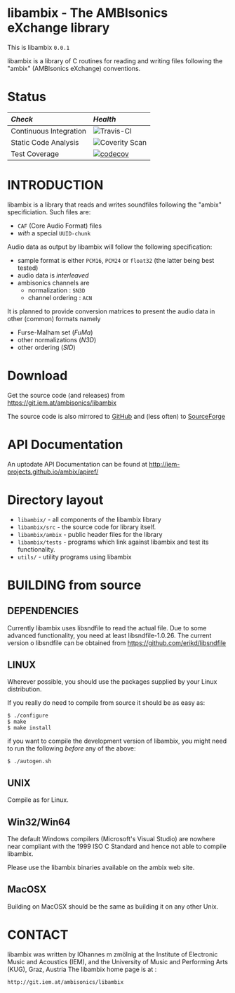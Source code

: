 libambix - The AMBIsonics eXchange library
==========================================

This is libambix `0.0.1`

libambix is a library of C routines for reading and writing
files following the "ambix" (AMBIsonics eXchange) conventions.

# Status

| *Check*                | *Health*                                                            |
| :--------------------- | :------------------------------------------------------------------ |
| Continuous Integration | ![Travis-CI](https://api.travis-ci.org/umlaeute/pd-iemnet.svg)      |
| Static Code Analysis   | ![Coverity Scan](https://scan.coverity.com/projects/1736/badge.svg) |
| Test Coverage          | [![codecov](https://codecov.io/gh/iem-projects/ambix/branch/master/graph/badge.svg)](https://codecov.io/gh/iem-projects/ambix) |


# INTRODUCTION
libambix is a library that reads and writes soundfiles following the "ambix"
specificiation.
Such files are:
- `CAF` (Core Audio Format) files
- *with* a special `UUID-chunk`

Audio data as output by libambix will follow the following specification:
- sample format is either `PCM16`, `PCM24` or `float32` (the latter being best tested)
- audio data is *interleaved*
- ambisonics channels are
	- normalization		: `SN3D`
	- channel ordering	: `ACN`

It is planned to provide conversion matrices to present the audio data in other
(common) formats namely
- Furse-Malham set (*FuMa*)
- other normalizations (*N3D*)
- other ordering (*SID*)

# Download

Get the source code (and releases) from
  https://git.iem.at/ambisonics/libambix

The source code is also mirrored to
 [GitHub](https://github.com/iem-projects/ambix/)
and (less often) to
 [SourceForge](https://sourceforge.net/p/iem/ambix/)

# API Documentation

An uptodate API Documentation can be found at
  http://iem-projects.github.io/ambix/apiref/

# Directory layout
- `libambix/` - all components of the libambix library
- `libambix/src` - the source code for library itself.
- `libambix/ambix` - public header files for the library
- `libambix/tests` - programs which link against libambix and test its functionality.
- `utils/` - utility programs using libambix

# BUILDING from source

## DEPENDENCIES
Currently libambix uses libsndfile to read the actual file.
Due to some advanced functionality, you need at least libsndfile-1.0.26.
The current version o libsndfile can be obtained from
  https://github.com/erikd/libsndfile


## LINUX
Wherever possible, you should use the packages supplied by your Linux
distribution.

If you really do need to compile from source it should be as easy as:

    $ ./configure
    $ make
    $ make install

if you want to compile the development version of libambix, you might need
to run the following *before* any of the above:

    $ ./autogen.sh

## UNIX
Compile as for Linux.


## Win32/Win64
The default Windows compilers (Microsoft's Visual Studio) are nowhere near
compliant with the 1999 ISO C Standard and hence not able to compile libambix.

Please use the libambix binaries available on the ambix web site.


## MacOSX
Building on MacOSX should be the same as building it on any other Unix.


# CONTACT

libambix was written by IOhannes m zmölnig at the Institute of Electronic Music
and Acoustics (IEM), and the University of Music and Performing Arts (KUG), Graz,
Austria
The libambix home page is at :

	http://git.iem.at/ambisonics/libambix
